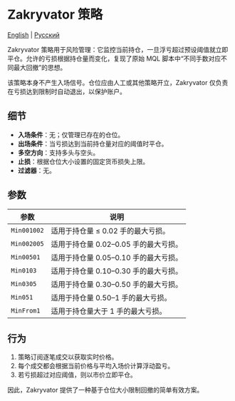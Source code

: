 # Zakryvator 策略
[English](README.md) | [Русский](README_ru.md)

Zakryvator 策略用于风险管理：它监控当前持仓，一旦浮亏超过预设阈值就立即平仓。允许的亏损根据持仓量而变化，复现了原始 MQL 脚本中“不同手数对应不同最大回撤”的思想。

该策略本身不产生入场信号。仓位应由人工或其他策略开立，Zakryvator 仅负责在亏损达到限制时自动退出，以保护账户。

## 细节

- **入场条件**：无；仅管理已存在的仓位。
- **出场条件**：当亏损达到当前持仓量对应的阈值时平仓。
- **多空方向**：支持多头与空头。
- **止损**：根据仓位大小设置的固定货币损失上限。
- **过滤器**：无。

## 参数

| 参数 | 说明 |
|------|------|
| `Min001002` | 适用于持仓量 ≤ 0.02 手的最大亏损。 |
| `Min002005` | 适用于持仓量 0.02–0.05 手的最大亏损。 |
| `Min00501` | 适用于持仓量 0.05–0.10 手的最大亏损。 |
| `Min0103` | 适用于持仓量 0.10–0.30 手的最大亏损。 |
| `Min0305` | 适用于持仓量 0.30–0.50 手的最大亏损。 |
| `Min051` | 适用于持仓量 0.50–1 手的最大亏损。 |
| `MinFrom1` | 适用于持仓量大于 1 手的最大亏损。 |

## 行为

1. 策略订阅逐笔成交以获取实时价格。
2. 每个成交都会根据当前价格与平均入场价计算浮动盈亏。
3. 若亏损超过对应阈值，则以市价立即平仓。

因此，Zakryvator 提供了一种基于仓位大小限制回撤的简单有效方案。

